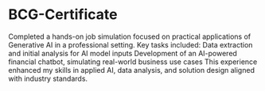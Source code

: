 # BCG-Certificate
Completed a hands-on job simulation focused on practical applications of Generative AI in a professional setting.
Key tasks included: 
Data extraction and initial analysis for AI model inputs 
Development of an AI-powered financial chatbot, simulating real-world business use cases 
This experience enhanced my skills in applied AI, data analysis, and solution design aligned with industry standards.
